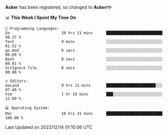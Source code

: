 **Acker** has been registered, so changed to **Ackerr✨**

<!--START_SECTION:waka-->
📊 **This Week I Spent My Time On** 

```text
💬 Programming Languages: 
Go                       10 hrs 21 mins      █████████████████████████   98.37 % 
Text                     9 mins              ░░░░░░░░░░░░░░░░░░░░░░░░░   01.52 % 
go.mod                   0 secs              ░░░░░░░░░░░░░░░░░░░░░░░░░   00.09 % 
Bash                     0 secs              ░░░░░░░░░░░░░░░░░░░░░░░░░   00.01 % 
GitIgnore file           0 secs              ░░░░░░░░░░░░░░░░░░░░░░░░░   00.00 % 

🔥 Editors: 
GoLand                   9 hrs 11 mins       ██████████████████████░░░   87.40 % 
Vim                      1 hr 19 mins        ███░░░░░░░░░░░░░░░░░░░░░░   12.60 % 

💻 Operating System: 
Mac                      10 hrs 31 mins      █████████████████████████   100.00 % 
```


 Last Updated on 2023/12/14 01:10:06 UTC
<!--END_SECTION:waka-->
